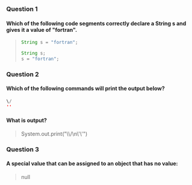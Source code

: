 ### Question 1
#### Which of the following code segments correctly declare a String s and gives it a value of "fortran".

> ```java
> String s = "fortran";
> ```
> ```java
> String s;    
> s = "fortran";
> ```

### Question 2
#### Which of the following commands will print the output below?
```java
\/
''
```
#### What is output?

> System.out.print("\\\\/\n\\\'\\\'")

### Question 3
#### A special value that can be assigned to an object that has no value:

> null